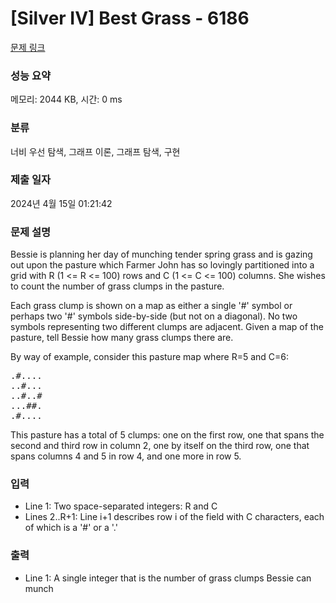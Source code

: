 # [Silver IV] Best Grass - 6186 

[문제 링크](https://www.acmicpc.net/problem/6186) 

### 성능 요약

메모리: 2044 KB, 시간: 0 ms

### 분류

너비 우선 탐색, 그래프 이론, 그래프 탐색, 구현

### 제출 일자

2024년 4월 15일 01:21:42

### 문제 설명

<p>Bessie is planning her day of munching tender spring grass and is gazing out upon the pasture which Farmer John has so lovingly partitioned into a grid with R (1 <= R <= 100) rows and C (1 <= C <= 100) columns. She wishes to count the number of grass clumps in the pasture.</p>

<p>Each grass clump is shown on a map as either a single '#' symbol or perhaps two '#' symbols side-by-side (but not on a diagonal). No two symbols representing two different clumps are adjacent. Given a map of the pasture, tell Bessie how many grass clumps there are.</p>

<p>By way of example, consider this pasture map where R=5 and C=6:</p>

<pre>.#....
..#...
..#..#
...##.
.#....</pre>

<p>This pasture has a total of 5 clumps: one on the first row, one that spans the second and third row in column 2, one by itself on the third row, one that spans columns 4 and 5 in row 4, and one more in row 5.</p>

### 입력 

 <ul>
	<li>Line 1: Two space-separated integers: R and C</li>
	<li>Lines 2..R+1: Line i+1 describes row i of the field with C characters, each of which is a '#' or a '.'</li>
</ul>

### 출력 

 <ul>
	<li>Line 1: A single integer that is the number of grass clumps Bessie can munch</li>
</ul>

